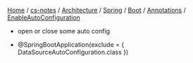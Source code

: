 [Home](https://mengxianbin.github.io) /
[cs-notes](https://mengxianbin.github.io/cs-notes/site) /
[Architecture](https://mengxianbin.github.io/cs-notes/site/Architecture) /
[Spring](https://mengxianbin.github.io/cs-notes/site/Architecture/Spring) /
[Boot](https://mengxianbin.github.io/cs-notes/site/Architecture/Spring/Boot) /
[Annotations](https://mengxianbin.github.io/cs-notes/site/Architecture/Spring/Boot/Annotations) /
[EnableAutoConfiguration](https://mengxianbin.github.io/cs-notes/site/Architecture/Spring/Boot/Annotations/EnableAutoConfiguration)

* open or close some auto config

* @SpringBootApplication(exclude = { DataSourceAutoConfiguration.class })
